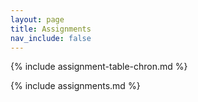 ```yaml
---
layout: page
title: Assignments
nav_include: false
---
```


{% include assignment-table-chron.md %}

{% include assignments.md %}